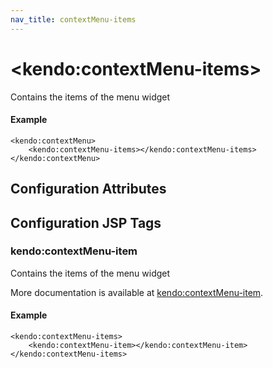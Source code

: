 ```yaml
---
nav_title: contextMenu-items
---
```


# \<kendo:contextMenu-items\>

Contains the items of the menu widget

#### Example
    <kendo:contextMenu>
        <kendo:contextMenu-items></kendo:contextMenu-items>
    </kendo:contextMenu>

## Configuration Attributes


##  Configuration JSP Tags

### kendo:contextMenu-item

Contains the items of the menu widget

More documentation is available at [kendo:contextMenu-item](/kendo-ui/api/wrappers/jsp/contextmenu/item).

#### Example

    <kendo:contextMenu-items>
        <kendo:contextMenu-item></kendo:contextMenu-item>
    </kendo:contextMenu-items>

